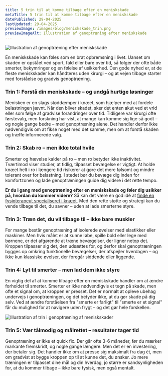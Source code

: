 ```yaml
---
title: 5 trin til at komme tilbage efter en meniskskade
metaTitle: 5 trin til at komme tilbage efter en meniskskade
datePublished: 29-04-2025
lastUpdated: 29-04-2025
previewImage: /images/blog/meniskskade_trin.png
previewImageAlt: Illustration af genoptræning efter meniskskade
---
```



![Illustration af genoptræning efter meniskskade](/images/blog/meniskskade_trin.png)


En meniskskade kan føles som en brat opbremsning i livet. Uanset om skaden er opstået ved sport, fald eller bare over tid, så følger der ofte både smerter, bekymringer og en følelse af usikkerhed. Den gode nyhed er, at de fleste meniskskader kan håndteres uden kirurgi – og at vejen tilbage starter med forståelse og gradvis genoptræning.


### **Trin 1: Forstå din meniskskade – og undgå hurtige løsninger**

Menisken er en slags støddæmper i knæet, som hjælper med at fordele belastningen jævnt. Når den bliver skadet, sker det enten akut ved et vrid eller som følge af gradvise forandringer over tid. Tidligere var kirurgi ofte førstevalg, men forskning har vist, at mange kan komme sig lige så godt – og nogle gange bedre – med genoptræning alene. Det handler derfor ikke nødvendigvis om at fikse noget med det samme, men om at forstå skaden og træffe informerede valg.


### **Trin 2: Skab ro – men ikke total hvile**

Smerter og hævelse kalder på ro – men ro betyder ikke inaktivitet. Tværtimod viser studier, at tidlig, tilpasset bevægelse er vigtigt. At holde knæet helt i ro i længere tid risikerer at gøre det mere følsomt og mindre tolerant over for belastning. I stedet bør du bevæge dig inden for komfortzonen og lade genoptræningen guide dig videre i det rette tempo.

**Er du i gang med genoptræning efter en meniskskade og føler dig usikker på, hvordan du kommer videre?** 
Så kan det være en god idé at [finde en fysioterapeut specialiseret i knæet](https://www.fysfinder.dk/find/fysioterapeut/danmark/knae). Med den rette støtte og strategi kan du vende tilbage til det, du savner – uden at lade smerterne styre.


### **Trin 3: Træn det, du vil tilbage til – ikke bare muskler**

For mange består genoptræning af isolerede øvelser med elastikker eller maskiner. Men hvis målet er at kunne løbe, spille bold eller lege med børnene, er det afgørende at træne bevægelser, der ligner netop det. Kroppen tilpasser sig det, den udsættes for, og derfor skal genoptræningen bygges op omkring funktionelle bevægelser, der afspejler hverdagen – og ikke kun klassiske øvelser, der foregår siddende eller liggende.


### **Trin 4: Lyt til smerter – men lad dem ikke styre**

En vigtig del af at komme tilbage efter en meniskskade handler om at ændre forholdet til smerter. Smerter er ikke nødvendigvis et tegn på skade, men ofte et signal om, at kroppen er presset. Det er normalt at opleve ubehag undervejs i genoptræningen, og det betyder ikke, at du gør skade på dig selv. Ved at ændre forståelsen fra "smerte er farligt" til "smerte er et signal" får du mulighed for at navigere uden frygt – og det gør hele forskellen.

![Illustration af trin i genoptræning af meniskskader](/images/blog/meniskskade_trin_rehab.png)

### **Trin 5: Vær tålmodig og målrettet – resultater tager tid**

Genoptræning er ikke et quick fix. Der går ofte 3-6 måneder, før du mærker markante fremskridt, og nogle gange længere. Men det er en investering, der betaler sig. Det handler ikke om at presse sig maksimalt fra dag ét, men om gradvist at bygge kroppen op til at kunne det, du ønsker. Jo mere træningen er tilpasset dine mål og din hverdag, jo større er sandsynligheden for, at du kommer tilbage – ikke bare fysisk, men også mentalt.


